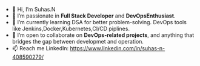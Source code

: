 - 👋 Hi, I’m Suhas.N
- 👀 I’m passionate in **Full Stack Developer** and **DevOpsEnthusiast**.
- 🌱 I’m currently learning DSA for better problem-solving.   DevOps tools like Jenkins,Docker,Kubernetes,CI/CD piplines.
- 💞️ I’m open to collaborate on **DevOps-related projects**, and anything that bridges the gap between developmet and operation.
- 📫 Reach me LinkedIn: https://www.linkedin.com/in/suhas-n-408590279/


<!---
Su-has-21/Su-has-21 is a ✨ special ✨ repository because its `README.md` (this file) appears on your GitHub profile.
You can click the Preview link to take a look at your changes.
--->
